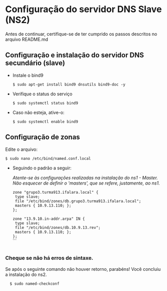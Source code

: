 # Configuração do servidor DNS Slave (NS2)
Antes de continuar, certifique-se de ter cumprido os passos descritos no arquivo README.md

## Configuração e instalação do servidor DNS secundário (slave)
 
* Instale o bind9
 
  ```
  $ sudo apt-get install bind9 dnsutils bind9-doc -y
    ```

* Verifique o status do serviço

  ```
  $ sudo systemctl status bind9
    ```
 
* Caso não esteja, ative-o:


  ```
  $ sudo systemctl enable bind9
    ```
 
## Configuração de zonas
Edite o arquivo:

  ```
  $ sudo nano /etc/bind/named.conf.local
  ```

* Seguindo o padrão a seguir:

  _Atente-se às configurações realizadas na instalação do ns1 - Master. Não esquecer de definir o 'masters', que se refere, justamente, ao ns1._
   
  ```
  zone "grupo3.turma913.ifalara.local" {
   type slave;
   file "/etc/bind/zones/db.grupo3.turma913.ifalara.local";
   masters { 10.9.13.110; };
  };

  zone "13.9.10.in-addr.arpa" IN {
   type slave;
   file "/etc/bind/zones/db.10.9.13.rev";
   masters { 10.9.13.110; };
  };
  ˋˋˋ
 
### Cheque se não há erros de sintaxe.
Se após o seguinte comando não houver retorno, parabéns! Você concluiu a instalação do ns2.

```
  $ sudo named-checkconf
  ```
